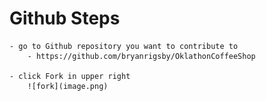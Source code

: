 # Github Steps

    - go to Github repository you want to contribute to
        - https://github.com/bryanrigsby/OklathonCoffeeShop

    - click Fork in upper right
        ![fork](image.png)     
